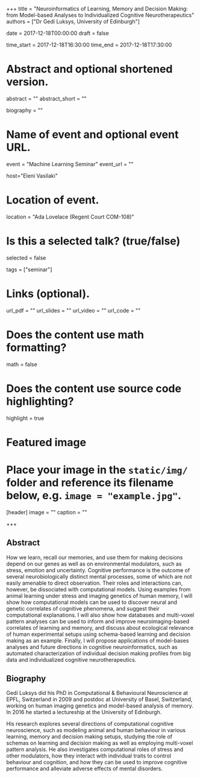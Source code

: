 +++
title = "Neuroinformatics of Learning, Memory and Decision Making: from Model-based Analyses to Individualized Cognitive Neurotherapeutics"
authors = ["Dr Gedi Luksys, University of Edinburgh"]

date = 2017-12-18T00:00:00
draft = false

time_start = 2017-12-18T16:30:00
time_end = 2017-12-18T17:30:00

# Abstract and optional shortened version.
abstract = ""
abstract_short = ""

biography = ""

# Name of event and optional event URL.
event = "Machine Learning Seminar"
event_url = ""

host="Eleni Vasilaki"

# Location of event.
location = "Ada Lovelace (Regent Court COM-108)"

# Is this a selected talk? (true/false)
selected = false

tags = ["seminar"]

# Links (optional).
url_pdf = ""
url_slides = ""
url_video = ""
url_code = ""

# Does the content use math formatting?
math = false

# Does the content use source code highlighting?
highlight = true

# Featured image
# Place your image in the `static/img/` folder and reference its filename below, e.g. `image = "example.jpg"`.
[header]
image = ""
caption = ""

+++

## Abstract
How we learn, recall our memories, and use them for making decisions depend on our genes as well as on environmental modulators, such as stress, emotion and uncertainty. Cognitive performance is the outcome of several neurobiologically distinct mental processes, some of which are not easily amenable to direct observation. Their roles and interactions can, however, be dissociated with computational models. Using examples from animal learning under stress and imaging genetics of human memory, I will show how computational models can be used to discover neural and genetic correlates of cognitive phenomena, and suggest their computational explanations. I will also show how databases and multi-voxel pattern analyses can be used to inform and improve neuroimaging-based correlates of learning and memory, and discuss about ecological relevance of human experimental setups using schema-based learning and decision making as an example. Finally, I will propose applications of model-bases analyses and future directions in cognitive neuroinformatics, such as automated characterization of individual decision making profiles from big data and individualized cognitive neurotherapeutics.

## Biography
Gedi Luksys did his PhD in Computational & Behavioural Neuroscience at EPFL, Switzerland in 2009 and postdoc at University of Basel, Switzerland, working on human imaging genetics and model-based analysis of memory. In 2016 he started a lectureship at the University of Edinburgh.

His research explores several directions of computational cognitive neuroscience, such as modeling animal and human behaviour in various learning, memory and decision making setups, studying the role of schemas on learning and decision making as well as employing multi-voxel pattern analysis. He also investigates computational roles of stress and other modulators, how they interact with individual traits to control behaviour and cognition, and how they can be used to improve cognitive performance and alleviate adverse effects of mental disorders.
